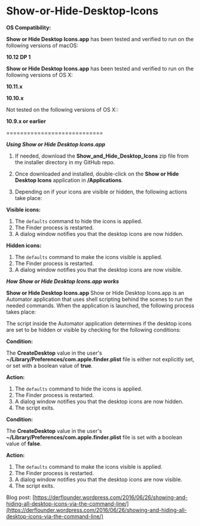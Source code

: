 Show-or-Hide-Desktop-Icons
============================

**OS Compatibility:**

**Show or Hide Desktop Icons.app** has been tested and verified to run on the following versions of macOS:

**10.12 DP 1**

**Show or Hide Desktop Icons.app** has been tested and verified to run on the following versions of OS X:

**10.11.x**

**10.10.x**


Not tested on the following versions of OS X::

**10.9.x or earlier**

============================

***Using Show or Hide Desktop Icons.app***


1. If needed, download the **Show_and_Hide_Desktop_Icons** zip file from the installer directory in my GitHub repo.

2. Once downloaded and installed, double-click on the **Show or Hide Desktop Icons** application in **/Applications**.

3. Depending on if your icons are visible or hidden, the following actions take place:

**Visible icons:**

1. The `defaults` command to hide the icons is applied.
2. The Finder process is restarted.
3. A dialog window notifies you that the desktop icons are now hidden.


**Hidden icons:**

1. The `defaults` command to make the icons visible is applied.
2. The Finder process is restarted.
3. A dialog window notifies you that the desktop icons are now visible.


***How Show or Hide Desktop Icons.app works***


**Show or Hide Desktop Icons.app** Show or Hide Desktop Icons.app is an Automator application that uses shell scripting behind the scenes to run the needed commands. When the application is launched, the following process takes place:

The script inside the Automator application determines if the desktop icons are set to be hidden or visible by checking for the following conditions:

**Condition:**

The **CreateDesktop** value in the user's **~/Library/Preferences/com.apple.finder.plist** file is either not explicitly set, or set with a boolean value of **true**.

**Action:** 

1. The `defaults` command to hide the icons is applied.
2. The Finder process is restarted.
3. A dialog window notifies you that the desktop icons are now hidden.
4. The script exits.

**Condition:** 

The **CreateDesktop** value in the user's **~/Library/Preferences/com.apple.finder.plist** file is set with a boolean value of **false**.

**Action:**

1. The `defaults` command to make the icons visible is applied.
2. The Finder process is restarted.
3. A dialog window notifies you that the desktop icons are now visible.
4. The script exits.


Blog post: [https://derflounder.wordpress.com/2016/06/26/showing-and-hiding-all-desktop-icons-via-the-command-line/](https://derflounder.wordpress.com/2016/06/26/showing-and-hiding-all-desktop-icons-via-the-command-line/)